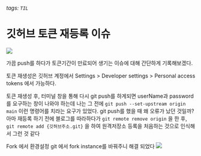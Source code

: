 ###### tags: `TIL`

# 깃허브 토큰 재등록 이슈
![](https://i.imgur.com/0QG8C0B.png)

가끔 push를 하다가 토큰기간이 만료되어 생기는 이슈에 대해 간단하게 기록해보겠다.

토큰 재생성은 깃허브 계정에서 Settings > Developer settings > Personal access tokens 에서 가능하다. 

토큰 재생성 후, 터미널 창을 통해 다시 git push를 하게되면 userName과 password를 요구하는 창이 나와야 하는데 나는 그 전에 
`git push --set-upstream origin main` 이런 명령어를 치라는 요구가 있었다. git push를 했을 때 왜 오류가 났던 것일까?
아마 재등록 하기 전에 블로그를 따라하다가 `git remote remove origin` 을 한 후, `git remote add {깃허브주소.git}` 을 하여 원격저장소 등록을 처음하는 것으로 인식해서 그런 것 같다

Fork 에서 환경설정 git 에서 fork instance를 바꿔주니 해결 되었다
![](https://i.imgur.com/cfmbru1.png)
